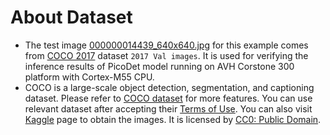 # About Dataset
* The test image [000000014439_640x640.jpg](./000000014439_640x640.jpg) for this example comes from [COCO 2017](https://cocodataset.org/#detection-2017) dataset `2017 Val images`. It is used for verifying the inference results of PicoDet model running on AVH Corstone 300 platform with Cortex-M55 CPU. 
* COCO is a large-scale object detection, segmentation, and captioning dataset. Please refer to [COCO dataset](https://cocodataset.org/#home) for more features. You can use relevant dataset after accepting their [Terms of Use](https://cocodataset.org/#termsofuse). You can also visit [Kaggle](https://www.kaggle.com/datasets/awsaf49/coco-2017-dataset) page to obtain the images. It is licensed by [CC0: Public Domain](https://www.kaggle.com/datasets/awsaf49/coco-2017-dataset).
